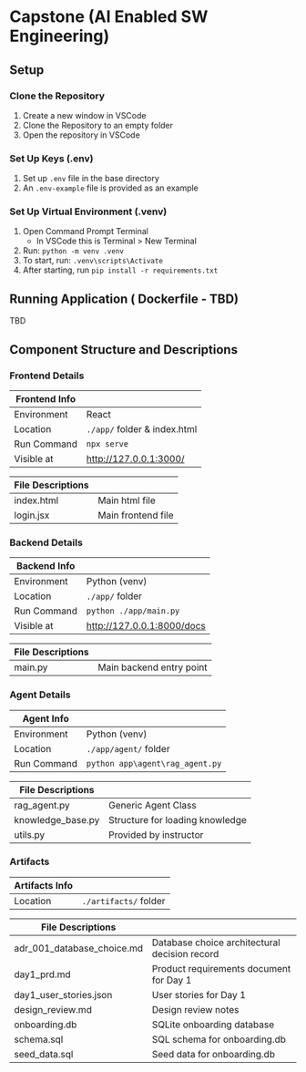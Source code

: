 # Capstone (AI Enabled SW Engineering)
## Setup
### Clone the Repository
1. Create a new window in VSCode
1. Clone the Repository to an empty folder
1. Open the repository in VSCode

### Set Up Keys (.env)
1. Set up ```.env``` file in the base directory
1. An ```.env-example``` file is provided as an example

### Set Up Virtual Environment (.venv)
1. Open Command Prompt Terminal
    * In VSCode this is Terminal > New Terminal
1. Run: ```python -m venv .venv```
1. To start, run:  ```.venv\scripts\Activate```
1. After starting, run ```pip install -r requirements.txt```

## Running Application ( Dockerfile - TBD)
TBD

## Component Structure and Descriptions
### Frontend Details

| Frontend Info   |  |
|------------|---------------------|
| Environment | React      |
| Location  | ```./app/``` folder & index.html |
| Run Command | ```npx serve``` |
| Visible at | http://127.0.0.1:3000/ |

| File Descriptions |   |
|------------|---------------------|
| index.html | Main html file      |
| login.jsx  | Main frontend file  |

### Backend Details
| Backend Info   |  |
|---------------|---------------------|
| Environment   | Python (venv)       |
| Location      | `./app/` folder     |
| Run Command   | ```python ./app/main.py```  |
| Visible at    | http://127.0.0.1:8000/docs |

| File Descriptions   |   |
|---------------------|---------------------|
| main.py             | Main backend entry point |

### Agent Details
| Agent Info   |  |
|--------------|-----------------------------|
| Environment  | Python (venv)               |
| Location     | `./app/agent/` folder       |
| Run Command  | `python app\agent\rag_agent.py` |

| File Descriptions   |   |
|---------------------|-----------------------------|
| rag_agent.py        | Generic Agent Class          |
| knowledge_base.py   | Structure for loading knowledge |
| utils.py            | Provided by instructor       |
### Artifacts
| Artifacts Info   |   |
|---------------------|-----------------------------|
| Location     | `./artifacts/` folder       |

| File Descriptions   |   |
|---------------------|-----------------------------|
| adr_001_database_choice.md | Database choice architectural decision record |
| day1_prd.md               | Product requirements document for Day 1        |
| day1_user_stories.json    | User stories for Day 1                         |
| design_review.md          | Design review notes                            |
| onboarding.db             | SQLite onboarding database                     |
| schema.sql                | SQL schema for onboarding.db                   |
| seed_data.sql             | Seed data for onboarding.db                    |


